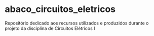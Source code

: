 # abaco_circuitos_eletricos
Repositório dedicado aos recursos utilizados e produzidos durante o projeto da disciplina de Circuitos Elétricos I
